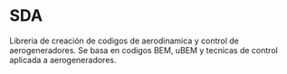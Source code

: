 # SDA

Libreria de creación de codigos de aerodinamica y control de aerogeneradores. Se basa en codigos BEM, uBEM y tecnicas de control aplicada a aerogeneradores.

